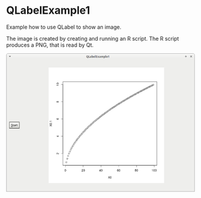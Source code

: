 # QLabelExample1

Example how to use QLabel to show an image.

The image is created by creating and running an R script. 
The R script produces a PNG, that is read by Qt.

![QLabelExample1](QLabelExample1.png)